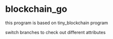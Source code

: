 # blockchain_go

this program is based on tiny_blockchain program

switch branches to check out different attributes
